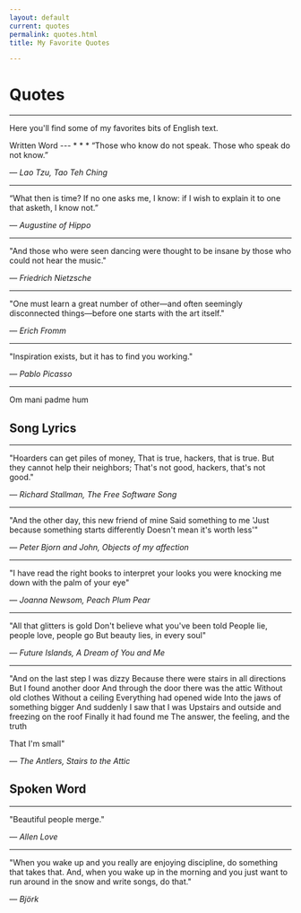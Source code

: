 ```yaml
---
layout: default
current: quotes
permalink: quotes.html
title: My Favorite Quotes

---
```


<div class="special jumbotron">
  <div class="container">
    <h1>Quotes</h1>
    <hr>
    <p>Here you'll find some of my favorites bits of English text.</p>

    
  </div>

<div class="container">

<div markdown="1">
Written Word
---
* * * 
“Those who know do not speak. Those who speak do not know.” 

― *Lao Tzu, Tao Teh Ching*
* * * 
“What then is time? If no one asks me, I know: if I wish to explain it to one that asketh, I know not.” 

― *Augustine of Hippo*
* * *
"And those who were seen dancing were thought to be insane by those who could not hear the music."

― *Friedrich Nietzsche*
* * *
"One must learn a great number of other—and often seemingly disconnected things—before one starts with the art itself."

― *Erich Fromm*
* * *
"Inspiration exists, but it has to find you working."

― *Pablo Picasso*
* * *
Om mani padme hum

Song Lyrics
---
* * *
"Hoarders can get piles of money,
That is true, hackers, that is true.
But they cannot help their neighbors;
That's not good, hackers, that's not good."

― *Richard Stallman, The Free Software Song*
* * *
"And the other day, this new friend of mine
Said something to me
'Just because something starts differently
Doesn't mean it's worth less'"

― *Peter Bjorn and John, Objects of my affection*
* * *
"I have read the right books 
to interpret your looks 
you were knocking me down 
with the palm of your eye"

― *Joanna Newsom, Peach Plum Pear*
* * *
"All that glitters is gold
Don't believe what you've been told
People lie, people love, people go
But beauty lies, in every soul"

― *Future Islands, A Dream of You and Me*
* * *
"And on the last step I was dizzy
Because there were stairs in all directions
But I found another door
And through the door there was the attic
Without old clothes
Without a ceiling
Everything had opened wide
Into the jaws of something bigger
And suddenly I saw that I was
Upstairs and outside and freezing on the roof
Finally it had found me
The answer, the feeling, and the truth

That I'm small"

― *The Antlers, Stairs to the Attic*

Spoken Word
---
* * *
"Beautiful people merge."

― *Allen Love*
* * *
"When you wake up and you really are enjoying discipline, do something that takes that. And, when you wake up in the morning and you just want to run around in the snow and write songs, do that."

― *Björk*
</div>

</div>
</div>

